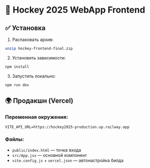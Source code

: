 # 🏒 Hockey 2025 WebApp Frontend

## ✅ Установка

1. Распаковать архив:
```bash
unzip hockey-frontend-final.zip
```

2. Установить зависимости:
```bash
npm install
```

3. Запустить локально:
```bash
npm run dev
```

## 🌍 Продакшн (Vercel)

### Переменная окружения:
```
VITE_API_URL=https://hockey2025-production.up.railway.app
```

### Файлы:
- `public/index.html` — точка входа
- `src/App.jsx` — основной компонент
- `vite.config.js` + `vercel.json` — автонастройка билда
